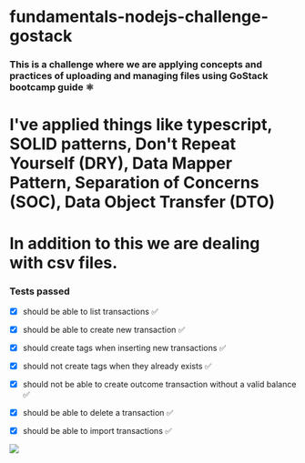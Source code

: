 # fundamentals-nodejs-challenge-gostack

### This is a challenge where we are applying concepts and practices of uploading and managing files using GoStack bootcamp guide ⚛︎
  # I've applied things like typescript, SOLID patterns, Don't Repeat Yourself (DRY), Data Mapper Pattern, Separation of Concerns (SOC), Data Object Transfer (DTO)
  # In addition to this we are dealing with csv files.



### Tests passed

- [x] should be able to list transactions ✅ 
- [x] should be able to create new transaction ✅ 
- [x] should create tags when inserting new transactions ✅ 

- [x] should not create tags when they already exists ✅ 
- [x] should not be able to create outcome transaction without a valid balance  ✅ 

- [x] should be able to delete a transaction  ✅ 
- [x] should be able to import transactions  ✅ 
 
 ![](https://recordit.co/j9BtkYBYzA.gif)


